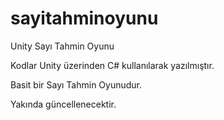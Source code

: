 # sayitahminoyunu
Unity Sayı Tahmin Oyunu

Kodlar Unity üzerinden C# kullanılarak yazılmıştır.

Basit bir Sayı Tahmin Oyunudur. 

Yakında güncellenecektir.
